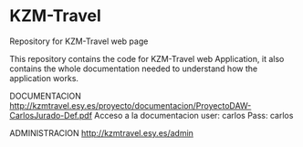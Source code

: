 # KZM-Travel
Repository for KZM-Travel web page

This repository contains the code for KZM-Travel web Application, it also contains the whole documentation needed to understand how the application works.

DOCUMENTACION
<a href="http://kzmtravel.esy.es/proyecto/documentacion/ProyectoDAW-CarlosJurado-Def.pdf" title="Documentacion">http://kzmtravel.esy.es/proyecto/documentacion/ProyectoDAW-CarlosJurado-Def.pdf</a>
Acceso a la documentacion
user: carlos
Pass: carlos

ADMINISTRACION
<a href="http://kzmtravel.esy.es/admin" title="Documentacion">http://kzmtravel.esy.es/admin</a>

